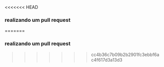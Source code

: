 <<<<<<< HEAD
### realizando um pull request
=======
### realizando um pull request
>>>>>>> cc4b36c7b09b2b2901fc3ebbf6ac4f617d3a13d3
